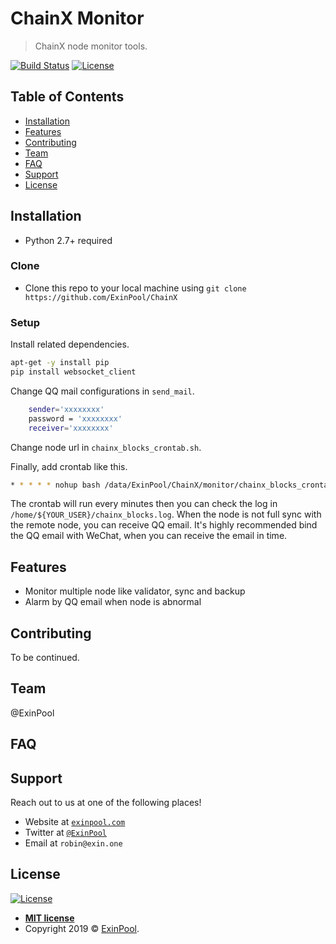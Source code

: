 # ChainX Monitor

> ChainX node monitor tools.

[![Build Status](http://img.shields.io/travis/badges/badgerbadgerbadger.svg?style=flat-square)](https://travis-ci.org/badges/badgerbadgerbadger) [![License](http://img.shields.io/:license-mit-blue.svg?style=flat-square)](http://badges.mit-license.org)

## Table of Contents 

- [Installation](#installation)
- [Features](#features)
- [Contributing](#contributing)
- [Team](#team)
- [FAQ](#faq)
- [Support](#support)
- [License](#license)

## Installation

- Python 2.7+ required

### Clone

- Clone this repo to your local machine using `git clone https://github.com/ExinPool/ChainX`

### Setup

Install related dependencies.

``` bash
apt-get -y install pip
pip install websocket_client
```

Change QQ mail configurations in `send_mail`.

``` bash
    sender='xxxxxxxx'
    password = 'xxxxxxxx'
    receiver='xxxxxxxx'
```

Change node url in `chainx_blocks_crontab.sh`.

Finally, add crontab like this.

``` bash
* * * * * nohup bash /data/ExinPool/ChainX/monitor/chainx_blocks_crontab.sh &
```

The crontab will run every minutes then you can check the log in `/home/${YOUR_USER}/chainx_blocks.log`. When the node is not full sync with the remote node, you can receive QQ email. It's highly recommended bind the QQ email with WeChat, when you can receive the email in time.

## Features

- Monitor multiple node like validator, sync and backup
- Alarm by QQ email when node is abnormal

## Contributing

To be continued.

## Team

@ExinPool

## FAQ

## Support

Reach out to us at one of the following places!

- Website at <a href="https://exinpool.com" target="_blank">`exinpool.com`</a>
- Twitter at <a href="http://twitter.com/ExinPool" target="_blank">`@ExinPool`</a>
- Email at `robin@exin.one`

## License

[![License](http://img.shields.io/:license-mit-blue.svg?style=flat-square)](http://badges.mit-license.org)

- **[MIT license](http://opensource.org/licenses/mit-license.php)**
- Copyright 2019 © <a href="https://exinpool.com" target="_blank">ExinPool</a>.